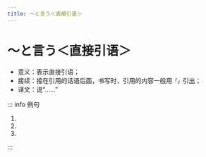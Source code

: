 ```yaml
---
title: ～と言う＜直接引语＞
---
```


# ～と言う＜直接引语＞

- 意义：表示直接引语；
- 接续：接在引用的话语后面，书写时，引用的内容一般用`「」`引出；
- 译文：说“......”

::: info 例句

1. <grammer-content sentence="[食事/しょくじ]のとき、[日本/にほん]では[皆/みな]で**「**いただきます**」と[言/い]う**。" trans="吃饭的时候，在日本大家都会说“我要开动啦”。" />
2. <grammer-content sentence="[日本人/にほんじん]は[夜/よる][寝/ね]るときに、**「**おやすみなさい**」と[言/い]う**。" trans="日本人在晚上睡觉的时候会说“晚安”。" />
3. <grammer-content sentence="[高橋/たかはし]さんは[王/おう]さんに**「**[明日/あした]、[日本/にほん]に[帰/かえ]ります**」と[言/い]いました**。" trans="高桥对小王说“明天回日本”。" />

:::
